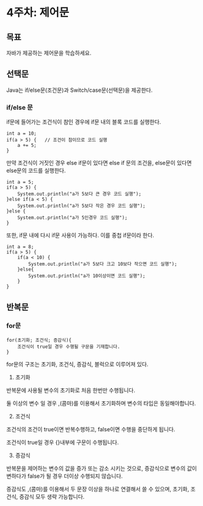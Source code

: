 # 4주차: 제어문

## 목표

자바가 제공하는 제어문을 학습하세요.

## 선택문

Java는 if/else문(조건문)과 Switch/case문(선택문)을 제공한다.

### if/else 문

if문에 들어가는 조건식이 참인 경우에 if문 내의 블록 코드를 실행한다.

```
int a = 10;
if(a > 5) {   // 조건이 참이므로 코드 실행 
	a += 5;   
}
```

만약 조건식이 거짓인 경우 else if문이 있다면 else if 문의 조건을, else문이 있다면 else문의 코드를 실행한다.

```
int a = 5;
if(a > 5) {
	System.out.println("a가 5보다 큰 경우 코드 실행");
}else if(a < 5) {
	System.out.println("a가 5보다 작은 경우 코드 실행");
}else {
	System.out.println("a가 5인경우 코드 실행");
}
```

또한, if문 내에 다시 if문 사용이 가능하다. 이를 중첩 if문이라 한다.

```
int a = 8;
if(a > 5) {
	if(a < 10) {
		System.out.println("a가 5보다 크고 10보다 작으면 코드 실행");
	}else{
		System.out.println("a가 10이상이면 코드 실행");
	}
}
```

## 반복문

### for문

```
for(초기화; 조건식; 증감식){
	조건식이 true일 경우 수행될 구문을 기재합니다. 
}
```
for문의 구조는 초기화, 조건식, 증감식, 블럭으로 이루어져 있다.

1) 초기화

반복문에 사용될 변수의 초기화로 처음 한번만 수행됩니다. 

둘 이상의 변수 일 경우 ,(콤마)를 이용해서 초기화하며 변수의 타입은 동일해야합니다.

 

2) 조건식

조건식의 조건이 true이면 반복수행하고, false이면 수행을 중단하게 됩니다.

조건식이 true일 경우 {}내부에 구문이 수행됩니다.

 

3) 증감식

반복문을 제어하는 변수의 값을 증가 또는 감소 시키는 것으로, 증감식으로 변수의 값이 변하다가 false가 될 경우 더이상 수행되지 않습니다.

증감식도 ,(콤마)를 이용해서 두 문장 이상을 하나로 연결해서 쓸 수 있으며, 초기화, 조건식, 증감식 모두 생략 가능합니다.